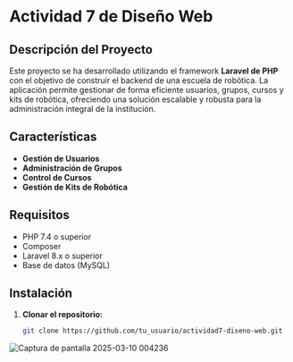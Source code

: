 # Actividad 7 de Diseño Web

## Descripción del Proyecto
Este proyecto se ha desarrollado utilizando el framework **Laravel de PHP** con el objetivo de construir el backend de una escuela de robótica. La aplicación permite gestionar de forma eficiente usuarios, grupos, cursos y kits de robótica, ofreciendo una solución escalable y robusta para la administración integral de la institución.

## Características
- **Gestión de Usuarios** 
- **Administración de Grupos** 
- **Control de Cursos** 
- **Gestión de Kits de Robótica** 

## Requisitos
- PHP 7.4 o superior
- Composer
- Laravel 8.x o superior
- Base de datos (MySQL)

## Instalación
1. **Clonar el repositorio:**
   ```bash
   git clone https://github.com/tu_usuario/actividad7-diseno-web.git

![Captura de pantalla 2025-03-10 004236](https://github.com/user-attachments/assets/a1ae1f02-8c48-4373-aa09-3af2e254f26f)
